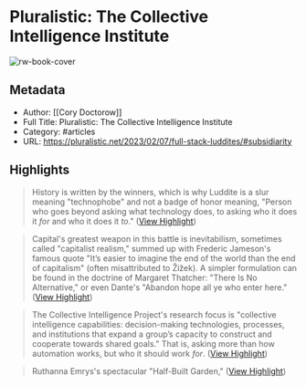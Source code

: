 # Pluralistic: The Collective Intelligence Institute

![rw-book-cover](https://readwise-assets.s3.amazonaws.com/static/images/article2.74d541386bbf.png)

## Metadata
- Author: [[Cory Doctorow]]
- Full Title: Pluralistic: The Collective Intelligence Institute
- Category: #articles
- URL: https://pluralistic.net/2023/02/07/full-stack-luddites/#subsidiarity

## Highlights

> History is written by the winners, which is why Luddite is a slur meaning "technophobe" and not a badge of honor meaning, "Person who goes beyond asking what technology does, to asking who it does it *for* and who it does it *to*." ([View Highlight](https://read.readwise.io/read/01grqy2q7y08nqxeehv1kjjrcx))


> Capital's greatest weapon in this battle is inevitabilism, sometimes called "capitalist realism," summed up with Frederic Jameson's famous quote "It’s easier to imagine the end of the world than the end of capitalism" (often misattributed to Žižek). A simpler formulation can be found in the doctrine of Margaret Thatcher: "There Is No Alternative," or even Dante's "Abandon hope all ye who enter here." ([View Highlight](https://read.readwise.io/read/01grqy3z52wwnfrwthe3eqnrpr))


> The Collective Intelligence Project's research focus is "collective intelligence capabilities: decision-making technologies, processes, and institutions that expand a group’s capacity to construct and cooperate towards shared goals." That is, asking more than how automation works, but who it should work *for*. ([View Highlight](https://read.readwise.io/read/01grqy9tzfmbkjxxawjmrpy844))


> Ruthanna Emrys's spectacular "Half-Built Garden," ([View Highlight](https://read.readwise.io/read/01grqy8pbpqe7hdec5w22pxq3s))

